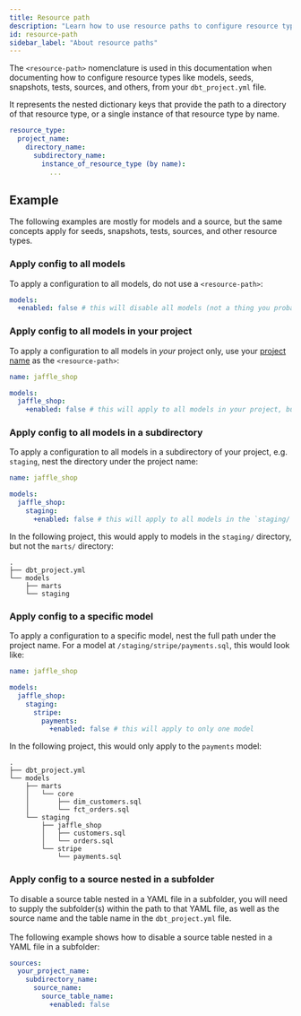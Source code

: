 ```yaml
---
title: Resource path
description: "Learn how to use resource paths to configure resource types in dbt."
id: resource-path
sidebar_label: "About resource paths"
---
```


The `<resource-path>` nomenclature is used in this documentation when documenting how to configure resource types like models, seeds, snapshots, tests, sources, and others, from your `dbt_project.yml` file. 

It represents the nested dictionary keys that provide the path to a directory of that resource type, or a single instance of that resource type by name.

```yml
resource_type:
  project_name:
    directory_name:
      subdirectory_name:
        instance_of_resource_type (by name):
          ...
```

## Example

The following examples are mostly for models and a source, but the same concepts apply for seeds, snapshots, tests, sources, and other resource types.

### Apply config to all models

To apply a configuration to all models, do not use a `<resource-path>`:

<File name='dbt_project.yml'>

```yml
models:
  +enabled: false # this will disable all models (not a thing you probably want to do)
```

</File>

### Apply config to all models in your project

To apply a configuration to all models in _your_ project only, use your [project name](/reference/project-configs/name) as the `<resource-path>`:

<File name='dbt_project.yml'>

```yml
name: jaffle_shop

models:
  jaffle_shop:
    +enabled: false # this will apply to all models in your project, but not any installed packages
```

</File>

### Apply config to all models in a subdirectory

To apply a configuration to all models in a subdirectory of your project, e.g. `staging`, nest the directory under the project name:

<File name='dbt_project.yml'>

```yml
name: jaffle_shop

models:
  jaffle_shop:
    staging:
      +enabled: false # this will apply to all models in the `staging/` directory of your project
```

</File>

In the following project, this would apply to models in the `staging/` directory, but not the `marts/` directory:
```
.
├── dbt_project.yml
└── models
    ├── marts
    └── staging

```

### Apply config to a specific model

To apply a configuration to a specific model, nest the full path under the project name. For a model at `/staging/stripe/payments.sql`, this would look like:

<File name='dbt_project.yml'>

```yml
name: jaffle_shop

models:
  jaffle_shop:
    staging:
      stripe:
        payments:
          +enabled: false # this will apply to only one model
```

</File>

In the following project, this would only apply to the `payments` model:

```
.
├── dbt_project.yml
└── models
    ├── marts
    │   └── core
    │       ├── dim_customers.sql
    │       └── fct_orders.sql
    └── staging
        ├── jaffle_shop
        │   ├── customers.sql
        │   └── orders.sql
        └── stripe
            └── payments.sql

```
### Apply config to a source nested in a subfolder 

To disable a source table nested in a YAML file in a subfolder, you will need to supply the subfolder(s) within the path to that YAML file, as well as the source name and the table name in the `dbt_project.yml` file.<br /><br /> 
  The following example shows how to disable a source table nested in a YAML file in a subfolder: 

  <File name='dbt_project.yml'>

  ```yaml
  sources:
    your_project_name:
      subdirectory_name:
        source_name:
          source_table_name:
            +enabled: false
  ```
  </File>

